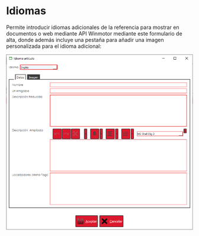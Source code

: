 # Idiomas

Permite introducir idiomas adicionales de la referencia para mostrar en documentos o web mediante API Winmotor mediante este formulario de alta, donde además incluye una pestaña para añadir una imagen personalizada para el idioma adicional:

![](../../../../.gitbook/assets/image%20%28405%29.png)

